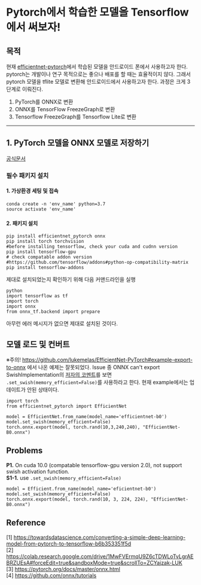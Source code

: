 
# Pytorch에서 학습한 모델을 Tensorflow 에서 써보자!

## 목적
현재 [efficientnet-pytorch](https://github.com/lukemelas/EfficientNet-PyTorch, "Efficient-PyTorch")에서 학습된 모델을 안드로이드 폰에서 사용하고자 한다.
pytorch는 개발이나 연구 목적으로는 좋으나 배포를 할 때는 효율적이지 않다. 그래서 pytorch 모델을 tflite 모델로 변환해 안드로이드에서 사용하고자 한다.
과정은 크게 3단계로 이뤄진다.
1. PyTorch를 ONNX로 변환
2. ONNX를 TensorFlow FreezeGraph로 변환
3. Tensorflow FreezeGraph를 Tensorflow Lite로 변환

---
## 1. PyTorch 모델을 ONNX 모델로 저장하기
[공식문서](https://pytorch.org/docs/master/onnx.html, "공식문서")

### 필수 패키지 설치

#### 1. 가상환경 세팅 및 접속
```
conda create -n 'env_name' python=3.7
source activate 'env_name'
```

#### 2. 패키지 설치
```
pip install efficientnet_pytorch onnx
pip install torch torchvision
#before installing tensorflow, check your cuda and cudnn version
pip install tensorflow-gpu
# check compatable addon version 
#https://github.com/tensorflow/addons#python-op-compatibility-matrix
pip install tensorflow-addons
```

제대로 설치되었는지 확인하기 위해 다음 커맨드라인을 실행
```
python
import tensorflow as tf
import torch
import onnx
from onnx_tf.backend import prepare
```
아무런 에러 메시지가 없으면 제대로 설치된 것이다.  

## 모델 로드 및 컨버트
※주의! https://github.com/lukemelas/EfficientNet-PyTorch#example-export-to-onnx 에서 나온 예제는 잘못되었다. 
Issue 중 ONNX can't export SwishImplementation의 [저자의 코멘트](https://github.com/lukemelas/EfficientNet-PyTorch/issues/91#issuecomment-542994572, "저자의 코멘트")를 보면 ```.set_swish(memory_efficient=False)```를 사용하라고 한다. 현재 example에서는 업데이트가 안된 상태이다.

```
import torch
from efficientnet_pytorch import EfficientNet

model = EfficientNet.from_name(model_name='efficientnet-b0')
model.set_swish(memory_efficient=False)
torch.onnx.export(model, torch.rand(10,3,240,240), "EfficientNet-B0.onnx")
```

## Problems
**P1.** On cuda 10.0 (compatable tensorflow-gpu version 2.0), not support swish activation function.  
**S1-1.**
use ```.set_swish(memory_efficient=False)```
``` 
model = Efficient.from_name(model_name='eficientnet-b0')
model.set_swish(memory_efficient=False)
torch.onnx.export(model, torch.rand(10, 3, 224, 224), "EfficientNet-B0.onnx")
```

## Reference
[1] https://towardsdatascience.com/converting-a-simple-deep-learning-model-from-pytorch-to-tensorflow-b6b353351f5d  
[2] https://colab.research.google.com/drive/1MwFVErmqU9Z6cTDWLoTvLgrAEBRZUEsA#forceEdit=true&sandboxMode=true&scrollTo=ZCYajzak-LUK  
[3] https://pytorch.org/docs/master/onnx.html  
[4] https://github.com/onnx/tutorials  

